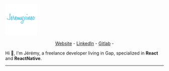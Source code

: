<a href="https://jeremyvinec.dev/" target="_blank">
  <img src="https://github.com/jeremyvinec/jeremyvinec/blob/master/public/images/jeremyvinec.png"/>
</a>

<p align="center">
  <a href="https://jeremyvinec.dev/" target="_blank">Website</a> -
  <a href="https://www.linkedin.com/in/jeremyvinec/" target="_blank">LinkedIn</a> -
  <a href="https://gitlab.com/jeremyvinec" target="_blank">Gitlab</a> -
</p>

Hi 👋, I'm Jérémy, a freelance developer living in Gap, specialized in **React** and **ReactNative**.

---
